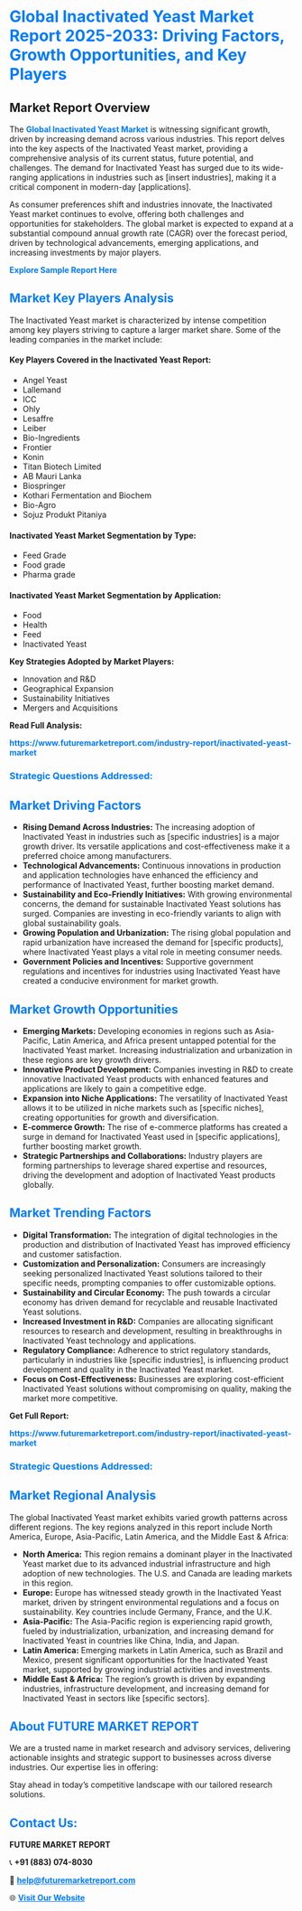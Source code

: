 <h1 style="color: #007BFF;">Global Inactivated Yeast Market Report 2025-2033: Driving Factors, Growth Opportunities, and Key Players</h1>

<section id="overview">
<h2>Market Report Overview</h2>
<p>The <a href="https://www.futuremarketreport.com/industry-report/inactivated-yeast-market" style="color: #007BFF; text-decoration: none;"><strong>Global Inactivated Yeast Market</strong></a> is witnessing significant growth, driven by increasing demand across various industries. This report delves into the key aspects of the Inactivated Yeast market, providing a comprehensive analysis of its current status, future potential, and challenges. The demand for Inactivated Yeast has surged due to its wide-ranging applications in industries such as [insert industries], making it a critical component in modern-day [applications].</p>
<p>As consumer preferences shift and industries innovate, the Inactivated Yeast market continues to evolve, offering both challenges and opportunities for stakeholders. The global market is expected to expand at a substantial compound annual growth rate (CAGR) over the forecast period, driven by technological advancements, emerging applications, and increasing investments by major players.</p>
</section>

<section id="overview">
<p><a href="https://www.futuremarketreport.com/request-sample/reportId=111404" style="color: #007BFF; text-decoration: none;"><strong>Explore Sample Report Here</strong></a></p>
</section>

<section id="key-players">
<h2 style="color: #007BFF;">Market Key Players Analysis</h2>
<p>The Inactivated Yeast market is characterized by intense competition among key players striving to capture a larger market share. Some of the leading companies in the market include:</p>
<h4>Key Players Covered in the Inactivated Yeast Report:</h4>
<ul><li>Angel Yeast</li><li>Lallemand</li><li>ICC</li><li>Ohly</li><li>Lesaffre</li><li>Leiber</li><li>Bio-Ingredients</li><li>Frontier</li><li>Konin</li><li>Titan Biotech Limited</li><li>AB Mauri Lanka</li><li>Biospringer</li><li>Kothari Fermentation and Biochem</li><li>Bio-Agro</li><li>Sojuz Produkt Pitaniya</li></ul>
<h4>Inactivated Yeast Market Segmentation by Type:</h4>
<ul><li>Feed Grade</li><li>Food grade</li><li>Pharma grade</li></ul>

<h4>Inactivated Yeast Market Segmentation by Application:</h4>
<ul><li>Food</li><li>Health</li><li>Feed</li><li>Inactivated Yeast</li></ul>
<p><strong>Key Strategies Adopted by Market Players:</strong></p>
<ul>
<li>Innovation and R&D</li>
<li>Geographical Expansion</li>
<li>Sustainability Initiatives</li>
<li>Mergers and Acquisitions</li>
</ul>
</section>

<section>
<p><strong>Read Full Analysis: </strong></p><a href="https://www.futuremarketreport.com/industry-report/inactivated-yeast-market" style="color: #007BFF; text-decoration: none;"><strong>https://www.futuremarketreport.com/industry-report/inactivated-yeast-market</strong></a>
<h3 style="color: #007BFF;">Strategic Questions Addressed:</h3>
</section>

<section id="driving-factors">
<h2 style="color: #007BFF;">Market Driving Factors</h2>
<ul>
<li><strong>Rising Demand Across Industries:</strong> The increasing adoption of Inactivated Yeast in industries such as [specific industries] is a major growth driver. Its versatile applications and cost-effectiveness make it a preferred choice among manufacturers.</li>
<li><strong>Technological Advancements:</strong> Continuous innovations in production and application technologies have enhanced the efficiency and performance of Inactivated Yeast, further boosting market demand.</li>
<li><strong>Sustainability and Eco-Friendly Initiatives:</strong> With growing environmental concerns, the demand for sustainable Inactivated Yeast solutions has surged. Companies are investing in eco-friendly variants to align with global sustainability goals.</li>
<li><strong>Growing Population and Urbanization:</strong> The rising global population and rapid urbanization have increased the demand for [specific products], where Inactivated Yeast plays a vital role in meeting consumer needs.</li>
<li><strong>Government Policies and Incentives:</strong> Supportive government regulations and incentives for industries using Inactivated Yeast have created a conducive environment for market growth.</li>
</ul>
</section>

<section id="growth-opportunities">
<h2 style="color: #007BFF;">Market Growth Opportunities</h2>
<ul>
<li><strong>Emerging Markets:</strong> Developing economies in regions such as Asia-Pacific, Latin America, and Africa present untapped potential for the Inactivated Yeast market. Increasing industrialization and urbanization in these regions are key growth drivers.</li>
<li><strong>Innovative Product Development:</strong> Companies investing in R&D to create innovative Inactivated Yeast products with enhanced features and applications are likely to gain a competitive edge.</li>
<li><strong>Expansion into Niche Applications:</strong> The versatility of Inactivated Yeast allows it to be utilized in niche markets such as [specific niches], creating opportunities for growth and diversification.</li>
<li><strong>E-commerce Growth:</strong> The rise of e-commerce platforms has created a surge in demand for Inactivated Yeast used in [specific applications], further boosting market growth.</li>
<li><strong>Strategic Partnerships and Collaborations:</strong> Industry players are forming partnerships to leverage shared expertise and resources, driving the development and adoption of Inactivated Yeast products globally.</li>
</ul>
</section>

<section id="trending-factors">
<h2 style="color: #007BFF;">Market Trending Factors</h2>
<ul>
<li><strong>Digital Transformation:</strong> The integration of digital technologies in the production and distribution of Inactivated Yeast has improved efficiency and customer satisfaction.</li>
<li><strong>Customization and Personalization:</strong> Consumers are increasingly seeking personalized Inactivated Yeast solutions tailored to their specific needs, prompting companies to offer customizable options.</li>
<li><strong>Sustainability and Circular Economy:</strong> The push towards a circular economy has driven demand for recyclable and reusable Inactivated Yeast solutions.</li>
<li><strong>Increased Investment in R&D:</strong> Companies are allocating significant resources to research and development, resulting in breakthroughs in Inactivated Yeast technology and applications.</li>
<li><strong>Regulatory Compliance:</strong> Adherence to strict regulatory standards, particularly in industries like [specific industries], is influencing product development and quality in the Inactivated Yeast market.</li>
<li><strong>Focus on Cost-Effectiveness:</strong> Businesses are exploring cost-efficient Inactivated Yeast solutions without compromising on quality, making the market more competitive.</li>
</ul>
</section>

<section>
<p><strong>Get Full Report: </strong></p><a href="https://www.futuremarketreport.com/industry-report/inactivated-yeast-market" style="color: #007BFF; text-decoration: none;"><strong>https://www.futuremarketreport.com/industry-report/inactivated-yeast-market</strong></a>
<h3 style="color: #007BFF;">Strategic Questions Addressed:</h3>
</section>


<section id="regional-analysis">
<h2 style="color: #007BFF;">Market Regional Analysis</h2>
<p>The global Inactivated Yeast market exhibits varied growth patterns across different regions. The key regions analyzed in this report include North America, Europe, Asia-Pacific, Latin America, and the Middle East & Africa:</p>
<ul>
<li><strong>North America:</strong> This region remains a dominant player in the Inactivated Yeast market due to its advanced industrial infrastructure and high adoption of new technologies. The U.S. and Canada are leading markets in this region.</li>
<li><strong>Europe:</strong> Europe has witnessed steady growth in the Inactivated Yeast market, driven by stringent environmental regulations and a focus on sustainability. Key countries include Germany, France, and the U.K.</li>
<li><strong>Asia-Pacific:</strong> The Asia-Pacific region is experiencing rapid growth, fueled by industrialization, urbanization, and increasing demand for Inactivated Yeast in countries like China, India, and Japan.</li>
<li><strong>Latin America:</strong> Emerging markets in Latin America, such as Brazil and Mexico, present significant opportunities for the Inactivated Yeast market, supported by growing industrial activities and investments.</li>
<li><strong>Middle East & Africa:</strong> The region’s growth is driven by expanding industries, infrastructure development, and increasing demand for Inactivated Yeast in sectors like [specific sectors].</li>
</ul>
</section>

<footer>
<h2 style="color: #007BFF;">About FUTURE MARKET REPORT</h2>
<p>We are a trusted name in market research and advisory services, delivering actionable insights and strategic support to businesses across diverse industries. Our expertise lies in offering:</p>

<p>Stay ahead in today’s competitive landscape with our tailored research solutions.</p>

<h2 style="color: #007BFF;">Contact Us:</h2>
<p><strong>FUTURE MARKET REPORT</strong></p>
<p>📞 <strong>+91 (883) 074-8030</strong></p>
<p>📧 <strong><a href="mailto:help@futuremarketreport.com" style="color: #007BFF;">help@futuremarketreport.com</a></strong></p>
<p>🌐 <strong><a href="https://www.futuremarketreport.com/" style="color: #007BFF;">Visit Our Website</a></strong></p>
</footer>